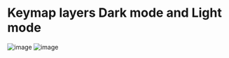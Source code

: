 # Keymap layers Dark mode and Light mode
![image](https://github.com/pekvasnovsky/qmk_firmware/assets/145220123/073fb674-4284-4fd2-85f3-006d0aae8f93)
![image](https://github.com/pekvasnovsky/qmk_firmware/assets/145220123/7768fd1b-21ea-4c9f-a200-3a0685928c62)
